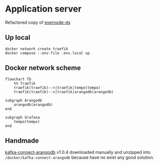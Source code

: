 # Application server

Refactored copy of [evernode-ds](https://github.com/tonlabs/evernode-ds)

## Up local

```shell
docker network create traefik
docker compose --env-file .env.local up
```

## Docker network scheme

```mermaid
flowchart TD
    %% Traefik
    traefik(traefik)-->|traefik|tempo(tempo)
    traefik(traefik)-->|traefik|arangodb(arangodb)

subgraph Arangodb
    arangodb(arangodb)
end

subgraph Grafana
    tempo(tempo)
end
```

## Handmade

[kafka-connect-arangodb](https://www.confluent.io/hub/jaredpetersen/kafka-connect-arangodb) v1.0.4 downloaded manually and unzipped into `/docker/kafka-connect-arangodb` because have no exist any good solution. 
